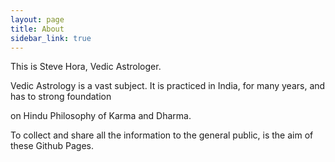 ```yaml
---
layout: page
title: About
sidebar_link: true
---
```


<p class="message">
  This is Steve Hora, Vedic Astrologer.
  
  Vedic Astrology is a vast subject. It is practiced in India, for many years, and has to strong foundation
  
  on Hindu Philosophy of Karma and Dharma.
  
  To collect and share all the information to the general public, is the aim of these Github Pages.
</p>
